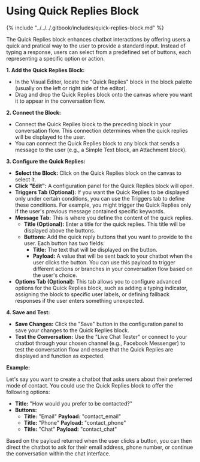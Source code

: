 # Using Quick Replies Block

{% include "../../../.gitbook/includes/quick-replies-block.md" %}

The Quick Replies block enhances chatbot interactions by offering users a quick and pratical way to the user to provide a standard input. Instead of typing a response, users can select from a predefined set of buttons, each representing a specific option or action.&#x20;

**1. Add the Quick Replies Block:**

* In the Visual Editor, locate the "Quick Replies" block in the block palette (usually on the left or right side of the editor).
* Drag and drop the Quick Replies block onto the canvas where you want it to appear in the conversation flow.

**2. Connect the Block:**

* Connect the Quick Replies block to the preceding block in your conversation flow. This connection determines when the quick replies will be displayed to the user.
* You can connect the Quick Replies block to any block that sends a message to the user (e.g., a Simple Text block, an Attachment block).

**3. Configure the Quick Replies:**

* **Select the Block:** Click on the Quick Replies block on the canvas to select it.
* **Click "Edit":** A configuration panel for the Quick Replies block will open.
* **Triggers Tab (Optional):** If you want the Quick Replies to be displayed only under certain conditions, you can use the Triggers tab to define these conditions. For example, you might trigger the Quick Replies only if the user's previous message contained specific keywords.
* **Message Tab:** This is where you define the content of the quick replies.
  * **Title (Optional):** Enter a title for the quick replies. This title will be displayed above the buttons.
  * **Buttons:** Add the quick reply buttons that you want to provide to the user. Each button has two fields:
    * **Title:** The text that will be displayed on the button.
    * **Payload:** A value that will be sent back to your chatbot when the user clicks the button. You can use this payload to trigger different actions or branches in your conversation flow based on the user's choice.
* **Options Tab (Optional):** This tab allows you to configure advanced options for the Quick Replies block, such as adding a typing indicator, assigning the block to specific user labels, or defining fallback responses if the user enters something unexpected.

**4. Save and Test:**

* **Save Changes:** Click the "Save" button in the configuration panel to save your changes to the Quick Replies block.
* **Test the Conversation:** Use the "Live Chat Tester" or connect to your chatbot through your chosen channel (e.g., Facebook Messenger) to test the conversation flow and ensure that the Quick Replies are displayed and function as expected.

**Example:**

Let's say you want to create a chatbot that asks users about their preferred mode of contact. You could use the Quick Replies block to offer the following options:

* **Title:** "How would you prefer to be contacted?"
* **Buttons:**
  * **Title:** "Email" **Payload:** "contact\_email"
  * **Title:** "Phone" **Payload:** "contact\_phone"
  * **Title:** "Chat" **Payload:** "contact\_chat"

Based on the payload returned when the user clicks a button, you can then direct the chatbot to ask for their email address, phone number, or continue the conversation within the chat interface.
